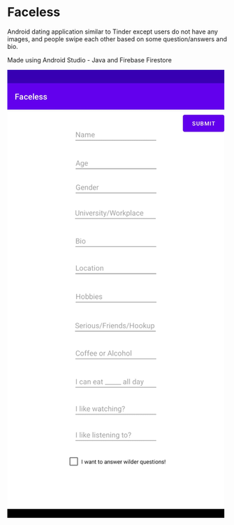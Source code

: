 # Faceless
Android dating application similar to Tinder except users do not have any images, and people swipe each other based on some question/answers and bio.

Made using Android Studio - Java and Firebase Firestore

![](https://github.com/archit-soni/Faceless/blob/master/screens/four.jpeg)
